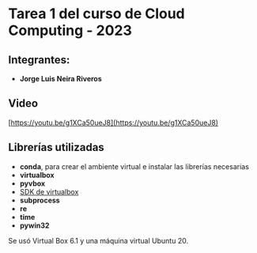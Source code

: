 # Tarea 1 del curso de Cloud Computing - 2023
## Integrantes:
- **Jorge Luis Neira Riveros**

## Video
[https://youtu.be/g1XCa50ueJ8](https://youtu.be/g1XCa50ueJ8)

## Librerías utilizadas
* **conda**, para crear el ambiente virtual e instalar las librerías necesarias
* **virtualbox**
* **pyvbox** 
* [SDK de virtualbox](https://www.virtualbox.org/wiki/Downloads)
* **subprocess**
* **re**
* **time**
* **pywin32**

Se usó Virtual Box 6.1 y una máquina virtual Ubuntu 20.